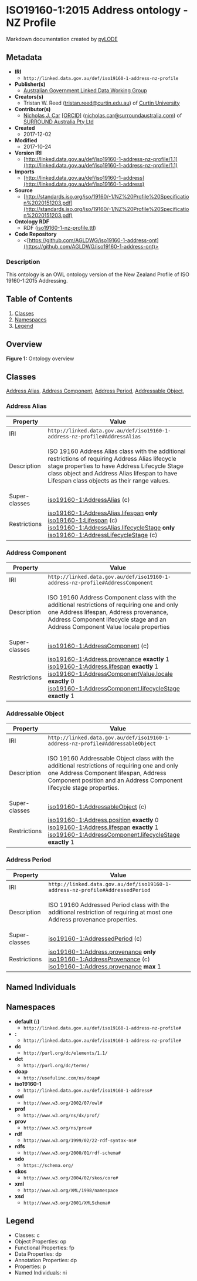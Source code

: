 # ISO19160-1:2015 Address ontology - NZ Profile
Markdown documentation created by [pyLODE](http://github.com/rdflib/pyLODE)


## Metadata
* **IRI**
  * `http://linked.data.gov.au/def/iso19160-1-address-nz-profile`
* **Publisher(s)**
  * [Australian Government Linked Data Working Group](http://linked.data.gov.au/org/agldwg)
* **Creators(s)**
  * Tristan W. Reed
    (<tristan.reed@curtin.edu.au></a>) of [Curtin University](https://www.curtin.edu.au/)
* **Contributor(s)**
  * [Nicholas J. Car](https://orcid.org/0000-0002-8742-7730)
    [[ORCID]](https://orcid.org/0000-0002-8742-7730)
    (<nicholas.car@surroundaustralia.com></a>) of [SURROUND Australia Pty Ltd](https://surroundaustralia.com)
* **Created**
  * 2017-12-02
* **Modified**
  * 2017-10-24
* **Version IRI**
  * [http://linked.data.gov.au/def/iso19160-1-address-nz-profile/1.1](http://linked.data.gov.au/def/iso19160-1-address-nz-profile/1.1)
* **Imports**
  * [http://linked.data.gov.au/def/iso19160-1-address](http://linked.data.gov.au/def/iso19160-1-address)
* **Source**
  * [http://standards.iso.org/iso/19160/-1/NZ%20Profile%20Specification%2020151203.pdf](http://standards.iso.org/iso/19160/-1/NZ%20Profile%20Specification%2020151203.pdf)
* **Ontology RDF**
  * RDF ([iso19160-1-nz-profile.ttl](turtle))
* **Code Repository**
  * <[https://github.com/AGLDWG/iso19160-1-address-ont](https://github.com/AGLDWG/iso19160-1-address-ont)>
### Description
<p>This ontology is an OWL ontology version of the New Zealand Profile of ISO 19160-1:2015 Addressing.</p>

## Table of Contents
1. [Classes](#classes)
1. [Namespaces](#namespaces)
1. [Legend](#legend)


## Overview

**Figure 1:** Ontology overview
## Classes
[Address Alias](#AddressAlias),
[Address Component](#AddressComponent),
[Address Period](#AddressPeriod),
[Addressable Object](#AddressableObject),
### Address Alias
Property | Value
--- | ---
IRI | `http://linked.data.gov.au/def/iso19160-1-address-nz-profile#AddressAlias`
Description | <p>ISO 19160 Address Alias class with the additional restrictions of requiring Address Alias lifecycle stage properties to have Address Lifecycle Stage class object and Address Alias lifespan to have Lifespan class objects as their range values.</p>
Super-classes |[iso19160-1:AddressAlias](http://linked.data.gov.au/def/iso19160-1-address#AddressAlias) (c)<br />
Restrictions |[iso19160-1:AddressAlias.lifespan](http://linked.data.gov.au/def/iso19160-1-address#AddressAlias.lifespan) **only** [iso19160-1:Lifespan](http://linked.data.gov.au/def/iso19160-1-address#Lifespan) (c)<br />[iso19160-1:AddressAlias.lifecycleStage](http://linked.data.gov.au/def/iso19160-1-address#AddressAlias.lifecycleStage) **only** [iso19160-1:AddressLifecycleStage](http://linked.data.gov.au/def/iso19160-1-address#AddressLifecycleStage) (c)<br />
### Address Component
Property | Value
--- | ---
IRI | `http://linked.data.gov.au/def/iso19160-1-address-nz-profile#AddressComponent`
Description | <p>ISO 19160 Address Component class with the additional restrictions of requiring one and only one Address lifespan, Address provenance, Address Component lifecycle stage and an Address Component Value locale  properties</p>
Super-classes |[iso19160-1:AddressComponent](http://linked.data.gov.au/def/iso19160-1-address#AddressComponent) (c)<br />
Restrictions |[iso19160-1:Address.provenance](http://linked.data.gov.au/def/iso19160-1-address#Address.provenance) **exactly** 1<br />[iso19160-1:Address.lifespan](http://linked.data.gov.au/def/iso19160-1-address#Address.lifespan) **exactly** 1<br />[iso19160-1:AddressComponentValue.locale](http://linked.data.gov.au/def/iso19160-1-address#AddressComponentValue.locale) **exactly** 0<br />[iso19160-1:AddressComponent.lifecycleStage](http://linked.data.gov.au/def/iso19160-1-address#AddressComponent.lifecycleStage) **exactly** 1<br />
### Addressable Object
Property | Value
--- | ---
IRI | `http://linked.data.gov.au/def/iso19160-1-address-nz-profile#AddressableObject`
Description | <p>ISO 19160 Addressable Object class with the additional restrictions of requiring one and only one Address Component lifespan, Address Component position and an Address Component lifecycle stage properties.</p>
Super-classes |[iso19160-1:AddressableObject](http://linked.data.gov.au/def/iso19160-1-address#AddressableObject) (c)<br />
Restrictions |[iso19160-1:Address.position](http://linked.data.gov.au/def/iso19160-1-address#Address.position) **exactly** 0<br />[iso19160-1:Address.lifespan](http://linked.data.gov.au/def/iso19160-1-address#Address.lifespan) **exactly** 1<br />[iso19160-1:AddressComponent.lifecycleStage](http://linked.data.gov.au/def/iso19160-1-address#AddressComponent.lifecycleStage) **exactly** 1<br />
### Address Period
Property | Value
--- | ---
IRI | `http://linked.data.gov.au/def/iso19160-1-address-nz-profile#AddressedPeriod`
Description | <p>ISO 19160 Addressed Period class with the additional restriction of requiring at most one Address provenance properties.</p>
Super-classes |[iso19160-1:AddressedPeriod](http://linked.data.gov.au/def/iso19160-1-address#AddressedPeriod) (c)<br />
Restrictions |[iso19160-1:Address.provenance](http://linked.data.gov.au/def/iso19160-1-address#Address.provenance) **only** [iso19160-1:AddressProvenance](http://linked.data.gov.au/def/iso19160-1-address#AddressProvenance) (c)<br />[iso19160-1:Address.provenance](http://linked.data.gov.au/def/iso19160-1-address#Address.provenance) **max** 1<br />

## Named Individuals
## Namespaces
* **default (:)**
  * `http://linked.data.gov.au/def/iso19160-1-address-nz-profile#`
* **:**
  * `http://linked.data.gov.au/def/iso19160-1-address-nz-profile#`
* **dc**
  * `http://purl.org/dc/elements/1.1/`
* **dct**
  * `http://purl.org/dc/terms/`
* **doap**
  * `http://usefulinc.com/ns/doap#`
* **iso19160-1**
  * `http://linked.data.gov.au/def/iso19160-1-address#`
* **owl**
  * `http://www.w3.org/2002/07/owl#`
* **prof**
  * `http://www.w3.org/ns/dx/prof/`
* **prov**
  * `http://www.w3.org/ns/prov#`
* **rdf**
  * `http://www.w3.org/1999/02/22-rdf-syntax-ns#`
* **rdfs**
  * `http://www.w3.org/2000/01/rdf-schema#`
* **sdo**
  * `https://schema.org/`
* **skos**
  * `http://www.w3.org/2004/02/skos/core#`
* **xml**
  * `http://www.w3.org/XML/1998/namespace`
* **xsd**
  * `http://www.w3.org/2001/XMLSchema#`

## Legend
* Classes: c
* Object Properties: op
* Functional Properties: fp
* Data Properties: dp
* Annotation Properties: dp
* Properties: p
* Named Individuals: ni